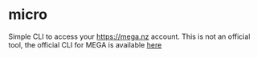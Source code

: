 # micro
Simple CLI to access your https://mega.nz account.
This is not an official tool, the official CLI for MEGA is available [here](https://mega.nz/cmd)
